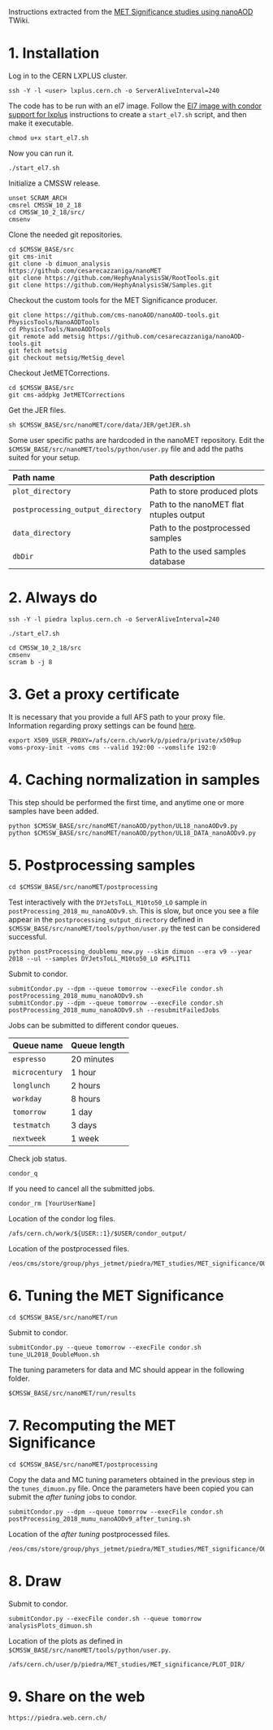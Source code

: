 Instructions extracted from the [MET Significance studies using nanoAOD](https://twiki.cern.ch/twiki/bin/viewauth/CMS/METSignificance) TWiki.

# 1. Installation

Log in to the CERN LXPLUS cluster.

    ssh -Y -l <user> lxplus.cern.ch -o ServerAliveInterval=240

The code has to be run with an el7 image. Follow the [El7 image with condor support for lxplus](https://gitlab.cern.ch/cms-cat/cmssw-lxplus/) instructions to create a `start_el7.sh` script, and then make it executable.

    chmod u+x start_el7.sh

Now you can run it.

    ./start_el7.sh

Initialize a CMSSW release.

    unset SCRAM_ARCH
    cmsrel CMSSW_10_2_18
    cd CMSSW_10_2_18/src/
    cmsenv

Clone the needed git repositories.

    cd $CMSSW_BASE/src
    git cms-init
    git clone -b dimuon_analysis https://github.com/cesarecazzaniga/nanoMET
    git clone https://github.com/HephyAnalysisSW/RootTools.git
    git clone https://github.com/HephyAnalysisSW/Samples.git

Checkout the custom tools for the MET Significance producer.

    git clone https://github.com/cms-nanoAOD/nanoAOD-tools.git PhysicsTools/NanoAODTools
    cd PhysicsTools/NanoAODTools
    git remote add metsig https://github.com/cesarecazzaniga/nanoAOD-tools.git
    git fetch metsig
    git checkout metsig/MetSig_devel

Checkout JetMETCorrections.

    cd $CMSSW_BASE/src
    git cms-addpkg JetMETCorrections

Get the JER files.

    sh $CMSSW_BASE/src/nanoMET/core/data/JER/getJER.sh

Some user specific paths are hardcoded in the nanoMET repository. Edit the `$CMSSW_BASE/src/nanoMET/tools/python/user.py` file and add the paths suited for your setup.

| Path name                         | Path description                        |
|:----------------------------------|:----------------------------------------|
| `plot_directory`	                | Path to store produced plots            |
| `postprocessing_output_directory` | Path to the nanoMET flat ntuples output |
| `data_directory`	                | Path to the postprocessed samples       |
| `dbDir`	                        | Path to the used samples database       |

# 2. Always do

    ssh -Y -l piedra lxplus.cern.ch -o ServerAliveInterval=240
    
    ./start_el7.sh

    cd CMSSW_10_2_18/src
    cmsenv
    scram b -j 8
 
# 3. Get a proxy certificate

It is necessary that you provide a full AFS path to your proxy file. Information regarding proxy settings can be found [here](https://batchdocs.web.cern.ch/tutorial/exercise2e_proxy.html).

    export X509_USER_PROXY=/afs/cern.ch/work/p/piedra/private/x509up
    voms-proxy-init -voms cms --valid 192:00 --vomslife 192:0

# 4. Caching normalization in samples

This step should be performed the first time, and anytime one or more samples have been added.

    python $CMSSW_BASE/src/nanoMET/nanoAOD/python/UL18_nanoAODv9.py
    python $CMSSW_BASE/src/nanoMET/nanoAOD/python/UL18_DATA_nanoAODv9.py

# 5. Postprocessing samples

    cd $CMSSW_BASE/src/nanoMET/postprocessing

Test interactively with the `DYJetsToLL_M10to50_LO` sample in `postProcessing_2018_mu_nanoAODv9.sh`. This is slow, but once you see a file appear in the `postprocessing_output_directory` defined in `$CMSSW_BASE/src/nanoMET/tools/python/user.py` the test can be considered successful.

    python postProcessing_doublemu_new.py --skim dimuon --era v9 --year 2018 --ul --samples DYJetsToLL_M10to50_LO #SPLIT11

Submit to condor.
    
    submitCondor.py --dpm --queue tomorrow --execFile condor.sh postProcessing_2018_mumu_nanoAODv9.sh
    submitCondor.py --dpm --queue tomorrow --execFile condor.sh postProcessing_2018_mumu_nanoAODv9.sh --resubmitFailedJobs

Jobs can be submitted to different condor queues.

| Queue name     | Queue length |
|:---------------|:-------------|
| `espresso`     | 20 minutes   |
| `microcentury` | 1 hour       |
| `longlunch`    | 2 hours      |
| `workday`      | 8 hours      |
| `tomorrow`     | 1 day        |
| `testmatch`    | 3 days       |
| `nextweek`     | 1 week       |

Check job status.

    condor_q

If you need to cancel all the submitted jobs.

    condor_rm [YourUserName]

Location of the condor log files.

    /afs/cern.ch/work/${USER::1}/$USER/condor_output/

Location of the postprocessed files.

    /eos/cms/store/group/phys_jetmet/piedra/MET_studies/MET_significance/OUTPUT_DIR/2018_UL_v9/dimuon

# 6. Tuning the MET Significance

    cd $CMSSW_BASE/src/nanoMET/run

Submit to condor.

    submitCondor.py --queue tomorrow --execFile condor.sh tune_UL2018_DoubleMuon.sh 

The tuning parameters for data and MC should appear in the following folder.

    $CMSSW_BASE/src/nanoMET/run/results

# 7. Recomputing the MET Significance

    cd $CMSSW_BASE/src/nanoMET/postprocessing

Copy the data and MC tuning parameters obtained in the previous step in the `tunes_dimuon.py` file. Once the parameters have been copied you can submit the *after tuning* jobs to condor.

    submitCondor.py --dpm --queue tomorrow --execFile condor.sh postProcessing_2018_mumu_nanoAODv9_after_tuning.sh

Location of the *after tuning* postprocessed files.

    /eos/cms/store/group/phys_jetmet/piedra/MET_studies/MET_significance/OUTPUT_DIR/2018_UL_v9/dimuon_afterTuning

# 8. Draw

Submit to condor.

    submitCondor.py --execFile condor.sh --queue tomorrow analysisPlots_dimuon.sh

Location of the plots as defined in `$CMSSW_BASE/src/nanoMET/tools/python/user.py`.

    /afs/cern.ch/user/p/piedra/MET_studies/MET_significance/PLOT_DIR/

# 9. Share on the web

    https://piedra.web.cern.ch/
